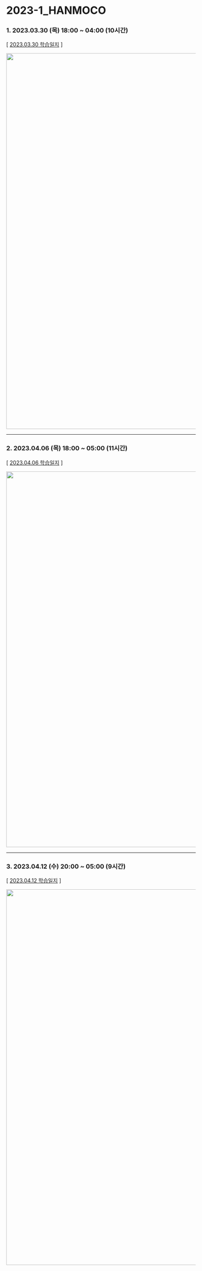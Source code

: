 # 2023-1_HANMOCO


### 1. 2023.03.30 (목) 18:00 ~ 04:00 (10시간) <br>
[ <a href="https://github.com/yinneu/2023-1_HANMOCO/tree/main/2023.03.30">2023.03.30 학습일지</a> ]

<img src="https://user-images.githubusercontent.com/99879845/229356376-f804f707-12ef-42cb-9fd4-d7db14183aeb.png" width="1000"/>

---

### 2. 2023.04.06 (목) 18:00 ~ 05:00 (11시간) <br>

[ <a href="https://github.com/yinneu/2023-1_HANMOCO/tree/main/2023.04.06">2023.04.06 학습일지</a> ]

<img src="https://user-images.githubusercontent.com/99879845/230554841-e3e6104b-78a5-4b8d-9ff2-d742587321df.png" width="1000"/>

---

### 3. 2023.04.12 (수) 20:00 ~ 05:00 (9시간) <br>

[ <a href="https://github.com/yinneu/2023-1_HANMOCO/tree/main/2023.04.12">2023.04.12 학습일지</a> ]

<img src="https://user-images.githubusercontent.com/99879845/232356398-b88c98b4-8280-4bb9-9eb4-91ff3239a431.png" width="1000"/>



